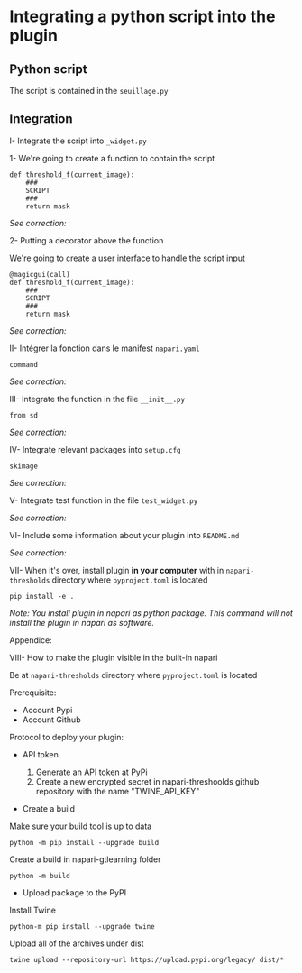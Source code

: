 # Integrating a python script into the plugin

## Python script

The script is contained in the `seuillage.py`

## Integration

I- Integrate the script into `_widget.py`

1- We're going to create a function to contain the script

```
def threshold_f(current_image):
    ###
    SCRIPT
    ###
    return mask
```

*See correction:*

2- Putting a decorator above the function

We're going to create a user interface to handle the script input

```
@magicgui(call)
def threshold_f(current_image):
    ###
    SCRIPT
    ###
    return mask
```

*See correction:*

II- Intégrer la fonction dans le manifest `napari.yaml`

```
command
```

*See correction:*

III- Integrate the function in the file `__init__.py`

```
from sd
```

*See correction:*

IV- Integrate relevant packages into `setup.cfg`

```
skimage
```

*See correction:*

V- Integrate test function in the file `test_widget.py`

*See correction:*

VI- Include some information about your plugin into `README.md`

*See correction:*

VII- When it's over, install plugin **in your computer** with in `napari-thresholds` directory where `pyproject.toml` is located

```
pip install -e .
```

*Note: You install plugin in napari as python package. This command will not install the plugin in napari as software.*

Appendice:

VIII- How to make the plugin visible in the built-in napari

Be at `napari-thresholds` directory where `pyproject.toml` is located

Prerequisite: 
- Account Pypi
- Account Github

Protocol to deploy your plugin:
- API token

    1. Generate an API token at PyPi
    2. Create a new encrypted secret in napari-threshoolds github repository with the name "TWINE_API_KEY"

- Create a build

Make sure your build tool is up to data

```
python -m pip install --upgrade build
```

Create a build in napari-gtlearning folder

```
python -m build
```

- Upload package to the PyPI

Install Twine

```
python-m pip install --upgrade twine
```

Upload all of the archives under dist

```
twine upload --repository-url https://upload.pypi.org/legacy/ dist/*
```